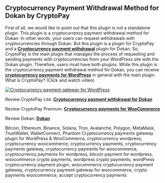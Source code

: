 ## Cryptocurrency Payment Withdrawal Method for Dokan by CryptoPay

First of all, we would like to point out that this plugin is not a standalone plugin. This plugin is a cryptocurrency payment withdrawal method for Dokan. In other words, your users can request withdrawals with cryptocurrencies through Dokan. But this plugin is a plugin for CryptoPay and a **<a href="https://beycanpress.com/cryptopay">Cryptocurrency payment withdrawal</a>** plugin for Dokan. So, CryptoPay is the main plugin that manages the process of requesting and sending payments with cryptocurrencies from your WordPress site with the Dokan plugin. Therefore, users must have both plugins. While this plugin is the cryptocurrency payment withdrawal method for Dokan, you can receive **<a href="https://beycanpress.com/cryptopay">cryptocurrency payments for WordPress</a>** in general with the main plugin.
What is CryptoPay? (Click and watch video)

[![Cryptocurrency payment gateway for WordPress](https://img.youtube.com/vi/3vaoFL4XG10/0.jpg)](https://www.youtube.com/watch?v=3vaoFL4XG10)
<br>

Review CryptoPay Lite: **<a href="https://wordpress.org/plugins/cryptopay-wc-lite/" title="Cryptocurrency payment withdrawal for Dokan">Cryptocurrency payment withdrawal for Dokan</a>**

Review CryptoPay Premium: **<a href="https://beycanpress.com/cryptopay">Cryptocurrency payments for WooCommerce</a>**

Review Dokan: **<a href="https://wordpress.org/plugins/dokan-lite/">Dokan</a>**

Bitcoin, Ethereum, Binance, Solana, Tron, Avalanche, Polygon, MetaMask, TrustWallet, WalletConnect, Phantom Cryptocurrency payments gateway plugin for WordPress & WooCommerce, cryptocurrency wordpress, cryptocurrency woocommerce, cryptocurrency payments, cryptocurrency payments gateway, cryptocurrency payments for woocommerce, cryptocurrency payments for wordpress, bitcoin payment for wordpress, woocommerce crypto payments, wordpress crypto payments, wordPress cryptocurrency payment plugin, woocommerce cryptocurrency payment gateway, cryptocurrency payment gateway for woocommerce, crypto payments woocommerce, accept cryptocurrency payments